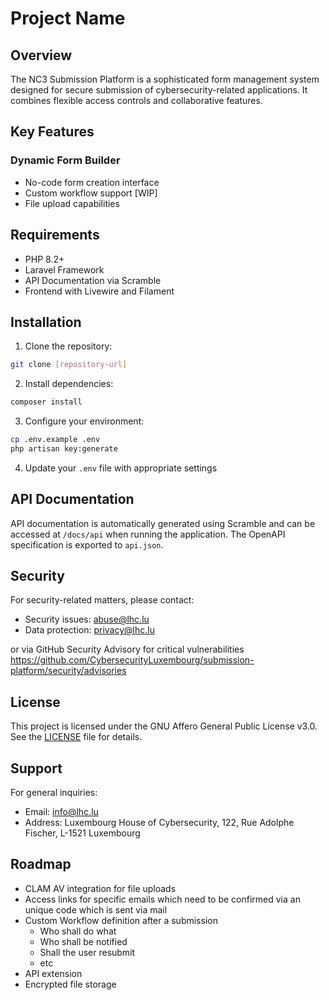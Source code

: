 # Project Name



## Overview


The NC3 Submission Platform is a sophisticated form management system designed for secure submission of cybersecurity-related applications. It combines flexible access controls and collaborative features.


## Key Features

### Dynamic Form Builder
- No-code form creation interface
- Custom workflow support [WIP]
- File upload capabilities

## Requirements

- PHP 8.2+
- Laravel Framework
- API Documentation via Scramble
- Frontend with Livewire and Filament

## Installation

1. Clone the repository:
```bash
git clone [repository-url]
```

2. Install dependencies:
```bash
composer install
```

3. Configure your environment:
```bash
cp .env.example .env
php artisan key:generate
```

4. Update your `.env` file with appropriate settings

## API Documentation

API documentation is automatically generated using Scramble and can be accessed at `/docs/api` when running the application. The OpenAPI specification is exported to `api.json`.

## Security

For security-related matters, please contact:
- Security issues: abuse@lhc.lu
- Data protection: privacy@lhc.lu

or via GitHub Security Advisory for critical vulnerabilities
https://github.com/CybersecurityLuxembourg/submission-platform/security/advisories

## License

This project is licensed under the GNU Affero General Public License v3.0. See the [LICENSE](LICENSE) file for details.


## Support

For general inquiries:
- Email: info@lhc.lu
- Address: Luxembourg House of Cybersecurity, 122, Rue Adolphe Fischer, L-1521 Luxembourg


## Roadmap
- CLAM AV integration for file uploads
- Access links for specific emails which need to be confirmed via an unique code which is sent via mail
- Custom Workflow definition after a submission
    - Who shall do what
    - Who shall be notified
    - Shall the user resubmit
    - etc
- API extension
- Encrypted file storage
